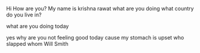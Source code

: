 Hi 
How are you?
My name is krishna rawat
what are you doing 
what country do you live in?


what are you doing today 


yes why are you not feeling good today 
cause my stomach is upset
who slapped whom 
Will Smith 
